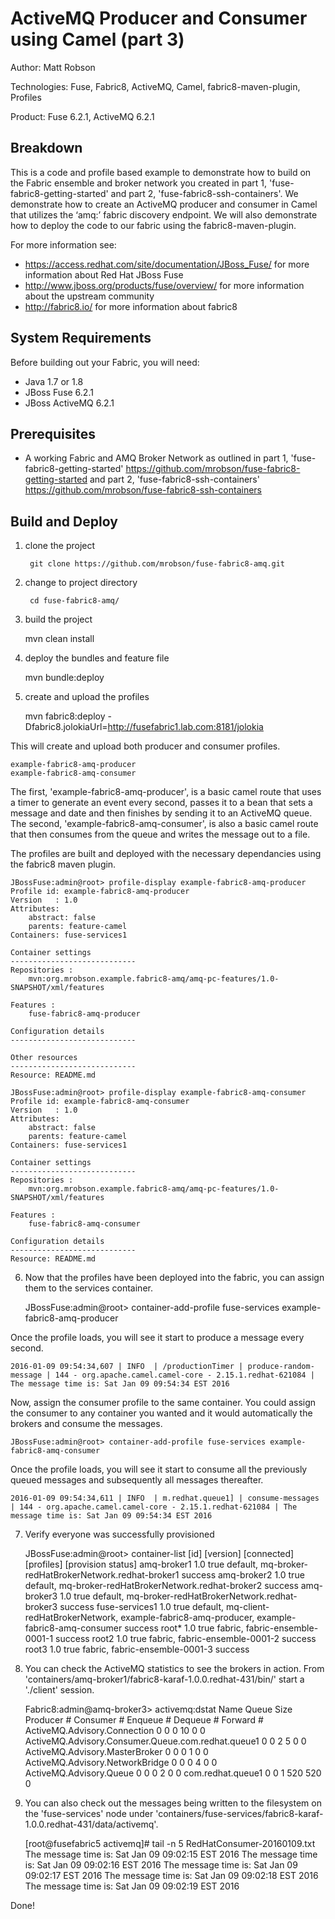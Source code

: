﻿ActiveMQ Producer and Consumer using Camel (part 3)
===================================================
Author: Matt Robson

Technologies: Fuse, Fabric8, ActiveMQ, Camel, fabric8-maven-plugin, Profiles

Product: Fuse 6.2.1, ActiveMQ 6.2.1

Breakdown                                                                                                                     
---------                                                                                                                     
This is a code and profile based example to demonstrate how to build on the Fabric ensemble and broker network you created in part 1, 'fuse-fabric8-getting-started' and part 2, 'fuse-fabric8-ssh-containers'.  We demonstrate how to create an ActiveMQ producer and consumer in Camel that utilizes the ‘amq:’ fabric discovery endpoint. We will also demonstrate how to deploy the code to our fabric using the fabric8-maven-plugin.

For more information see:

* <https://access.redhat.com/site/documentation/JBoss_Fuse/> for more information about Red Hat JBoss Fuse
* <http://www.jboss.org/products/fuse/overview/> for more information about the upstream community
* <http://fabric8.io/> for more information about fabric8

System Requirements
-------------------
Before building out your Fabric, you will need:
* Java 1.7 or 1.8
* JBoss Fuse 6.2.1
* JBoss ActiveMQ 6.2.1

Prerequisites
-------------
* A working Fabric and AMQ Broker Network as outlined in part 1, 'fuse-fabric8-getting-started' <https://github.com/mrobson/fuse-fabric8-getting-started> and part 2, 'fuse-fabric8-ssh-containers' <https://github.com/mrobson/fuse-fabric8-ssh-containers>

Build and Deploy
----------------

1) clone the project

        git clone https://github.com/mrobson/fuse-fabric8-amq.git

2) change to project directory

        cd fuse-fabric8-amq/

3) build the project

	mvn clean install

4) deploy the bundles and feature file

	mvn bundle:deploy

5) create and upload the profiles

	mvn fabric8:deploy -Dfabric8.jolokiaUrl=http://fusefabric1.lab.com:8181/jolokia

This will create and upload both producer and consumer profiles.

	example-fabric8-amq-producer
	example-fabric8-amq-consumer

The first, 'example-fabric8-amq-producer', is a basic camel route that uses a timer to generate an event every second, passes it to a bean that sets a message and date and then finishes by sending it to an ActiveMQ queue.  The second, 'example-fabric8-amq-consumer', is also a basic camel route that then consumes from the queue and writes the message out to a file.

The profiles are built and deployed with the necessary dependancies using the fabric8 maven plugin.

	JBossFuse:admin@root> profile-display example-fabric8-amq-producer 
	Profile id: example-fabric8-amq-producer
	Version   : 1.0
	Attributes: 
		abstract: false
		parents: feature-camel
	Containers: fuse-services1

	Container settings
	----------------------------
	Repositories : 
		mvn:org.mrobson.example.fabric8-amq/amq-pc-features/1.0-SNAPSHOT/xml/features

	Features : 
		fuse-fabric8-amq-producer

	Configuration details
	----------------------------

	Other resources
	----------------------------
	Resource: README.md

	JBossFuse:admin@root> profile-display example-fabric8-amq-consumer
	Profile id: example-fabric8-amq-consumer
	Version   : 1.0
	Attributes: 
		abstract: false
		parents: feature-camel
	Containers: fuse-services1

	Container settings
	----------------------------
	Repositories : 
		mvn:org.mrobson.example.fabric8-amq/amq-pc-features/1.0-SNAPSHOT/xml/features

	Features : 
		fuse-fabric8-amq-consumer

	Configuration details
	----------------------------
	Resource: README.md


6) Now that the profiles have been deployed into the fabric, you can assign them to the services container.

	JBossFuse:admin@root> container-add-profile fuse-services example-fabric8-amq-producer

Once the profile loads, you will see it start to produce a message every second.

	2016-01-09 09:54:34,607 | INFO  | /productionTimer | produce-random-message | 144 - org.apache.camel.camel-core - 2.15.1.redhat-621084 | The message time is: Sat Jan 09 09:54:34 EST 2016

Now, assign the consumer profile to the same container.  You could assign the consumer to any container you wanted and it would automatically the brokers and consume the messages.

	JBossFuse:admin@root> container-add-profile fuse-services example-fabric8-amq-consumer

Once the profile loads, you will see it start to consume all the previously queued messages and subsequently all messages thereafter.

	2016-01-09 09:54:34,611 | INFO  | m.redhat.queue1] | consume-messages | 144 - org.apache.camel.camel-core - 2.15.1.redhat-621084 | The message time is: Sat Jan 09 09:54:34 EST 2016

7) Verify everyone was successfully provisioned

	JBossFuse:admin@root> container-list 
	[id]                           [version] [connected] [profiles]                                                                                         [provision status]
	amq-broker1                    1.0       true        default, mq-broker-redHatBrokerNetwork.redhat-broker1                                              success
	amq-broker2                    1.0       true        default, mq-broker-redHatBrokerNetwork.redhat-broker2                                              success
	amq-broker3                    1.0       true        default, mq-broker-redHatBrokerNetwork.redhat-broker3                                              success
	fuse-services1                 1.0       true        default, mq-client-redHatBrokerNetwork, example-fabric8-amq-producer, example-fabric8-amq-consumer success
	root*                          1.0       true        fabric, fabric-ensemble-0001-1                                                                     success
	root2                          1.0       true        fabric, fabric-ensemble-0001-2                                                                     success
	root3                          1.0       true        fabric, fabric-ensemble-0001-3                                                                     success

8) You can check the ActiveMQ statistics to see the brokers in action. From 'containers/amq-broker1/fabric8-karaf-1.0.0.redhat-431/bin/' start a './client' session.

	Fabric8:admin@amq-broker3> activemq:dstat 
	Name                                                Queue Size  Producer #  Consumer #   Enqueue #   Dequeue #   Forward #
	ActiveMQ.Advisory.Connection                                 0           0           0          10           0           0
	ActiveMQ.Advisory.Consumer.Queue.com.redhat.queue1           0           0           2           5           0           0
	ActiveMQ.Advisory.MasterBroker                               0           0           0           1           0           0
	ActiveMQ.Advisory.NetworkBridge                              0           0           0           4           0           0
	ActiveMQ.Advisory.Queue                                      0           0           0           2           0           0
	com.redhat.queue1                                            0           0           1         520         520           0

9) You can also check out the messages being written to the filesystem on the 'fuse-services' node under 'containers/fuse-services/fabric8-karaf-1.0.0.redhat-431/data/activemq'.

	[root@fusefabric5 activemq]# tail -n 5 RedHatConsumer-20160109.txt
	The message time is: Sat Jan 09 09:02:15 EST 2016
	The message time is: Sat Jan 09 09:02:16 EST 2016
	The message time is: Sat Jan 09 09:02:17 EST 2016
	The message time is: Sat Jan 09 09:02:18 EST 2016
	The message time is: Sat Jan 09 09:02:19 EST 2016

Done!
